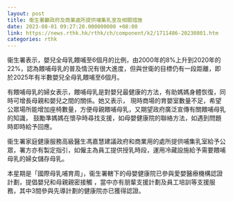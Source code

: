 ```yaml
---
layout: post
title: 衞生署籲政府及商業處所提供哺集乳室及相關措施
date: 2023-08-01 09:27:20.000000000 +08:00
link: https://news.rthk.hk/rthk/ch/component/k2/1711486-20230801.htm
categories: rthk
---
```


衞生署表示，嬰兒全母乳餵哺至6個月的比例，由2000年的8%上升到2020年的22%，認為餵哺母乳的普及情況有很大進度，但與世衛的目標仍有一段距離，即於2025年有半數嬰兒全母乳餵哺至6個月。

有餵哺母乳的婦女表示，餵哺母乳是對嬰兒最健康的方法，有助媽媽身體恢復，同時可增長母親和嬰兒之間的關係。她又表示， 現時商場的育嬰室數量不足，希望公眾場所能增加座椅數量，方便母親餵哺母乳，又期望政府廣泛宣傳有關餵哺母乳的知識， 鼓勵準媽媽在懷孕時尋找支援，如母嬰健康院的聯絡方法，如遇到問題時即時給予回應。

衞生署家庭健康服務高級醫生馮嘉慧建議政府和商業用的處所提供哺集乳室給予公眾，署方亦有製定指引，如僱主為員工提供授乳時段，運用冷藏設施給予需要餵哺母乳的婦女儲存母乳。

本星期是「國際母乳哺育周」，衞生署轄下的母嬰健康院已參與愛嬰醫療機構認證計劃，提倡嬰兒和母親親密接觸 ，當中亦有朋輩支援計劃及員工培訓等支援服務，其中3間參與先導計劃的健康院亦已獲得認證。
